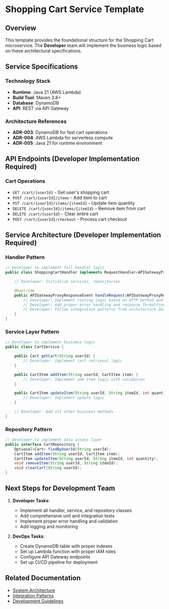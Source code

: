 # Shopping Cart Service Template

## Overview

This template provides the foundational structure for the Shopping Cart microservice. The **Developer** team will implement the business logic based on these architectural specifications.

## Service Specifications

### Technology Stack

- **Runtime**: Java 21 (AWS Lambda)
- **Build Tool**: Maven 3.8+
- **Database**: DynamoDB
- **API**: REST via API Gateway

### Architecture References

- **ADR-003**: DynamoDB for fast cart operations
- **ADR-004**: AWS Lambda for serverless compute
- **ADR-005**: Java 21 for runtime environment

## API Endpoints (Developer Implementation Required)

### Cart Operations

- `GET /cart/{userId}` - Get user's shopping cart
- `POST /cart/{userId}/items` - Add item to cart
- `PUT /cart/{userId}/items/{itemId}` - Update item quantity
- `DELETE /cart/{userId}/items/{itemId}` - Remove item from cart
- `DELETE /cart/{userId}` - Clear entire cart
- `POST /cart/{userId}/checkout` - Process cart checkout

## Service Architecture (Developer Implementation Required)

### Handler Pattern

```java
// Developer to implement full handler logic
public class ShoppingCartHandler implements RequestHandler<APIGatewayProxyRequestEvent, APIGatewayProxyResponseEvent> {

    // Developer: Initialize services, repositories

    @Override
    public APIGatewayProxyResponseEvent handleRequest(APIGatewayProxyRequestEvent request, Context context) {
        // Developer: Implement routing logic based on HTTP method and path
        // Developer: Add proper error handling and response formatting
        // Developer: Follow integration patterns from architecture docs
    }
}
```

### Service Layer Pattern

```java
// Developer to implement business logic
public class CartService {

    public Cart getCart(String userId) {
        // Developer: Implement cart retrieval logic
    }

    public CartItem addItem(String userId, CartItem item) {
        // Developer: Implement add item logic with validation
    }

    public CartItem updateItem(String userId, String itemId, int quantity) {
        // Developer: Implement update logic
    }

    // Developer: Add all other business methods
}
```

### Repository Pattern

```java
// Developer to implement data access layer
public interface CartRepository {
    Optional<Cart> findByUserId(String userId);
    CartItem addItem(String userId, CartItem item);
    CartItem updateItem(String userId, String itemId, int quantity);
    void removeItem(String userId, String itemId);
    void clearCart(String userId);
}
```

## Next Steps for Development Team

1. **Developer Tasks**:

   - Implement all handler, service, and repository classes
   - Add comprehensive unit and integration tests
   - Implement proper error handling and validation
   - Add logging and monitoring

2. **DevOps Tasks**:
   - Create DynamoDB table with proper indexes
   - Set up Lambda function with proper IAM roles
   - Configure API Gateway endpoints
   - Set up CI/CD pipeline for deployment

## Related Documentation

- [System Architecture](../../../docs/architecture/system-architecture.md)
- [Integration Patterns](../../../docs/architecture/integration-patterns.md)
- [Development Guidelines](../../../docs/architecture/development-guidelines.md)
